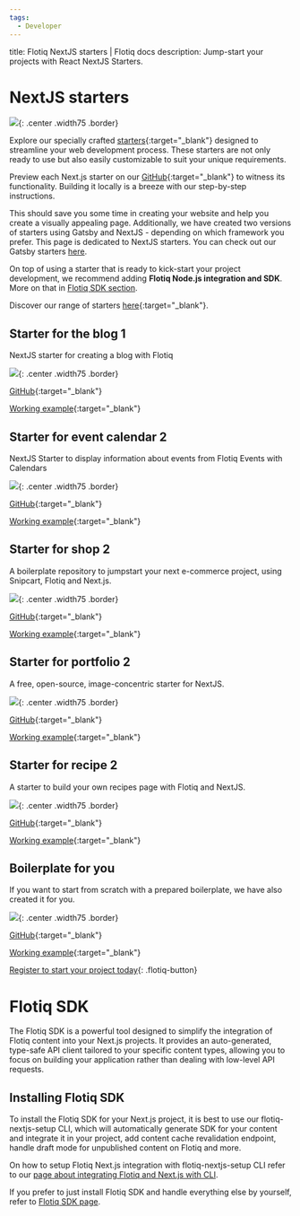 ```yaml
---
tags:
  - Developer
---
```


title: Flotiq NextJS starters | Flotiq docs
description: Jump-start your projects with React NextJS Starters.

# NextJS starters

![](../images/nextjs/nextjs-starters.png){: .center .width75 .border}

Explore our specially crafted [starters](https://flotiq.com/starters/){:target="_blank"} designed to streamline your web development process. These starters are not only ready to use but also easily customizable to suit your unique requirements.

Preview each Next.js starter on our [GitHub](https://github.com/flotiq){:target="_blank"} to witness its functionality. Building it locally is a breeze with our step-by-step instructions.

This should save you some time in creating your website and help you create a visually appealing page. Additionally, we have created two versions of starters using Gatsby and NextJS - depending on which framework you prefer. This page is dedicated to NextJS starters. You can check out our Gatsby starters [here](../gatsby/).

On top of using a starter that is ready to kick-start your project development, we recommend adding **Flotiq Node.js integration and SDK**. More on that in [Flotiq SDK section](#flotiq-sdk).

Discover our range of starters [here](https://flotiq.com/starters/){:target="_blank"}.

## Starter for the blog 1

NextJS starter for creating a blog with Flotiq

![](../images/gatsby/flotiq-starter-blog-1.png){: .center .width75 .border}

[GitHub](https://github.com/flotiq/flotiq-nextjs-blog-1){:target="_blank"}

[Working example](https://flotiq-nextjs-blog.netlify.app){:target="_blank"}

## Starter for event calendar 2

NextJS Starter to display information about events from Flotiq Events with Calendars

![](../images/gatsby/flotiq-starter-event-2.png){: .center .width75 .border}

[GitHub](https://github.com/flotiq/flotiq-nextjs-event-2){:target="_blank"}

[Working example](https://flotiq-nextjs-event-2.netlify.app){:target="_blank"}

## Starter for shop 2

A boilerplate repository to jumpstart your next e-commerce project, using Snipcart, Flotiq and Next.js.

![](../images/gatsby/flotiq-starter-shop-2.png){: .center .width75 .border}

[GitHub](https://github.com/flotiq/flotiq-nextjs-shop-2){:target="_blank"}

[Working example](https://flotiq-nextjs-shop-2.netlify.app){:target="_blank"}

## Starter for portfolio 2

A free, open-source, image-concentric starter for NextJS.

![](../images/gatsby/flotiq-starter-portfolio-2.png){: .center .width75 .border}

[GitHub](https://github.com/flotiq/flotiq-nextjs-portfolio-2){:target="_blank"}

[Working example](https://flotiq-nextjs-portfolio-2.netlify.app){:target="_blank"}

## Starter for recipe 2

A starter to build your own recipes page with Flotiq and NextJS.

![](../images/gatsby/flotiq-starter-recipe-2.png){: .center .width75 .border}

[GitHub](https://github.com/flotiq/flotiq-nextjs-recipe-2){:target="_blank"}

[Working example](https://flotiq-nextjs-recipe-2.netlify.app/){:target="_blank"}

## Boilerplate for you

If you want to start from scratch with a prepared boilerplate, we have also created it for you.

![](../images/gatsby/flotiq-starter-boilerplate.png){: .center .width75 .border}

[GitHub](https://github.com/flotiq/nextjs-starter-boilerplate){:target="_blank"}

[Working example](https://flotiq-nextjs-boilerplate.netlify.app/){:target="_blank"}

[Register to start your project today](https://editor.flotiq.com/register.html){: .flotiq-button}

# Flotiq SDK

The Flotiq SDK is a powerful tool designed to simplify the integration of Flotiq content into your Next.js projects. It provides an auto-generated, type-safe API client tailored to your specific content types, allowing you to focus on building your application rather than dealing with low-level API requests.

## Installing Flotiq SDK

To install the Flotiq SDK for your Next.js project, it is best to use our flotiq-nextjs-setup CLI, which will automatically generate SDK for your content and integrate it in your project, add content cache revalidation endpoint, handle draft mode for unpublished content on Flotiq and more.

On how to setup Flotiq Next.js integration with flotiq-nextjs-setup CLI refer to our [page about integrating Flotiq and Next.js with CLI](/docs/Universe/nextjs/nextjs-setup.md#flotiq-nextjs-setup).

If you prefer to just install Flotiq SDK and handle everything else by yourself, refer to [Flotiq SDK page](/docs/API/generate-package.md).
